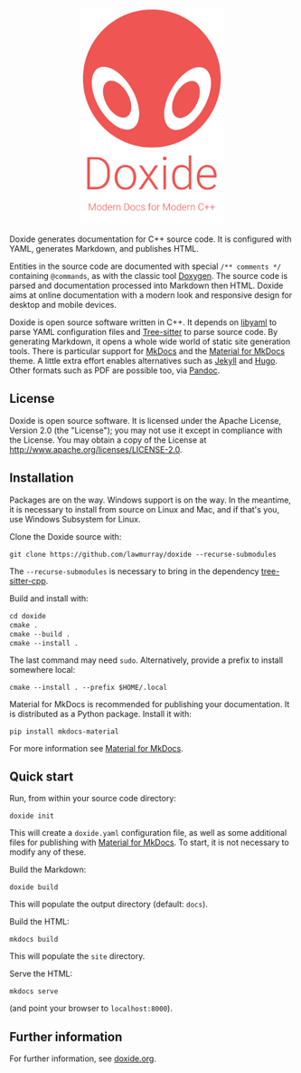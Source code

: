 <p align="center">
<img src="docs/assets/title.svg" width="256" height="384" alt="Doxide: Modern documentation for modern C++">
</p>

Doxide generates documentation for C++ source code. It is configured with
YAML, generates Markdown, and publishes HTML.

Entities in the source code are documented with special `/** comments */`
containing `@commands`, as with the classic tool
[Doxygen](https://doxygen.nl/). The source code is parsed and documentation
processed into Markdown then HTML. Doxide aims at online documentation with a
modern look and responsive design for desktop and mobile devices.

Doxide is open source software written in C++. It depends on
[libyaml](https://pyyaml.org/wiki/LibYAML) to parse YAML configuration files
and [Tree-sitter](https://tree-sitter.github.io) to parse source code. By
generating Markdown, it opens a whole wide world of static site generation
tools. There is particular support for [MkDocs](https://www.mkdocs.org/) and
the [Material for MkDocs](https://squidfunk.github.io/mkdocs-material/) theme.
A little extra effort enables alternatives such as
[Jekyll](https://jekyllrb.com/) and [Hugo](https://gohugo.io/). Other formats
such as PDF are possible too, via [Pandoc](https://pandoc.org/).


## License

Doxide is open source software. It is licensed under the Apache License,
Version 2.0 (the "License"); you may not use it except in compliance with the
License. You may obtain a copy of the License at
<http://www.apache.org/licenses/LICENSE-2.0>.


## Installation

Packages are on the way. Windows support is on the way. In the meantime, it is
necessary to install from source on Linux and Mac, and if that's you, use
Windows Subsystem for Linux.

Clone the Doxide source with:
```
git clone https://github.com/lawmurray/doxide --recurse-submodules
```
The `--recurse-submodules` is necessary to bring in the dependency
[tree-sitter-cpp](https://github.com/tree-sitter/tree-sitter-cpp).

Build and install with:
```
cd doxide
cmake .
cmake --build .
cmake --install .
```
The last command may need `sudo`. Alternatively, provide a prefix to install
somewhere local:
```
cmake --install . --prefix $HOME/.local
```

Material for MkDocs is recommended for publishing your documentation. It is
distributed as a Python package. Install it with:
``` 
pip install mkdocs-material
```
For more information see [Material for
MkDocs](https://squidfunk.github.io/mkdocs-material/).


## Quick start

Run, from within your source code directory:
```
doxide init
```
This will create a `doxide.yaml` configuration file, as well as some
additional files for publishing with [Material for
MkDocs](https://squidfunk.github.io/mkdocs-material/). To start, it is not
necessary to modify any of these.

Build the Markdown:
```
doxide build
```
This will populate the output directory (default: `docs`).

Build the HTML:
```
mkdocs build
```
This will populate the `site` directory.

Serve the HTML:
```
mkdocs serve
```
(and point your browser to `localhost:8000`).


## Further information

For further information, see [doxide.org](https://doxide.org).
